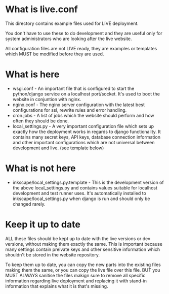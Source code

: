 # What is live.conf

This directory contains example files used for LIVE deployment.

You don't have to use these to do development and they are useful only for system administrators who are looking after the live website.

All configuration files are not LIVE ready, they are examples or templates which MUST be modified before they are used.

# What is here

 * wsgi.conf - An important file that is configured to start the python/django service on a localhost port/socket. It's used to boot the website in conjuntion with nginx.
 * nginx.conf - The nginx server configuration with the latest best configurations for ssl, rewrite rules and error handling.
 * cron.jobs - A list of jobs which the website should perform and how often they should be done.
 * local_settings.py - A very important configuration file which sets up exactly how the deployment works in regards to django functionality. It contains many secret keys, API keys, database connection information and other important configurations which are not universal between development and live. (see template below)

# What is not here

 * inkscape/local_settings.py.template - This is the development version of the above local_settings.py and contains values suitable for localhost development and test runner uses. It's automatically installed to inkscape/local_settings.py when django is run and should only be changed rarely.

# Keep it up to date

ALL these files should be kept up to date with the live versions or dev versions, without making them exactly the same. This is important because many settings contain preivate keys and other sensitive information which shouldn't be stored in the website repository.

To keep them up to date, you can copy the new parts into the existing files making them the same, or you can copy the live file over this file. BUT you MUST ALWAYS sanitise the files makign sure to remove all specific information regarding live deployment and replacing it with stand-in information that explains what it is that's missing.

